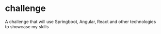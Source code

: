 # challenge
A challenge that will use Springboot, Angular, React and other technologies to showcase my skills
